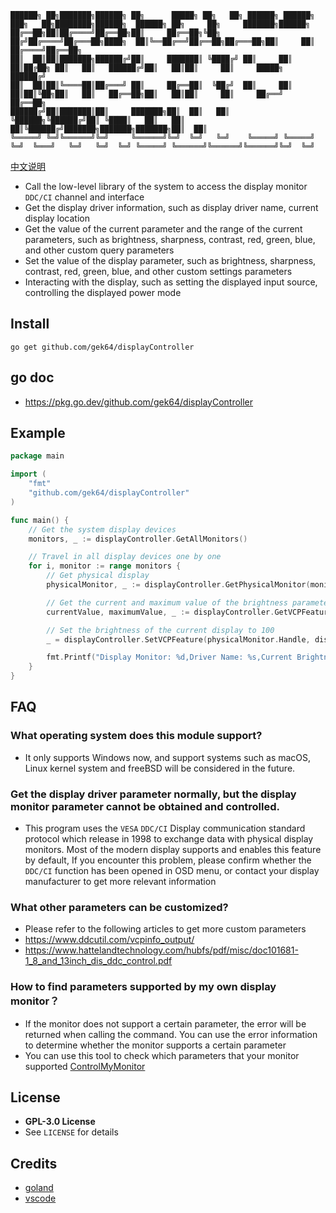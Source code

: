 ```
██████╗ ██╗███████╗██████╗ ██╗      █████╗ ██╗   ██╗ ██████╗ ██████╗ ███╗   ██╗████████╗██████╗  ██████╗ ██╗     ██╗     ███████╗██████╗ 
██╔══██╗██║██╔════╝██╔══██╗██║     ██╔══██╗╚██╗ ██╔╝██╔════╝██╔═══██╗████╗  ██║╚══██╔══╝██╔══██╗██╔═══██╗██║     ██║     ██╔════╝██╔══██╗
██║  ██║██║███████╗██████╔╝██║     ███████║ ╚████╔╝ ██║     ██║   ██║██╔██╗ ██║   ██║   ██████╔╝██║   ██║██║     ██║     █████╗  ██████╔╝
██║  ██║██║╚════██║██╔═══╝ ██║     ██╔══██║  ╚██╔╝  ██║     ██║   ██║██║╚██╗██║   ██║   ██╔══██╗██║   ██║██║     ██║     ██╔══╝  ██╔══██╗
██████╔╝██║███████║██║     ███████╗██║  ██║   ██║   ╚██████╗╚██████╔╝██║ ╚████║   ██║   ██║  ██║╚██████╔╝███████╗███████╗███████╗██║  ██║
╚═════╝ ╚═╝╚══════╝╚═╝     ╚══════╝╚═╝  ╚═╝   ╚═╝    ╚═════╝ ╚═════╝ ╚═╝  ╚═══╝   ╚═╝   ╚═╝  ╚═╝ ╚═════╝ ╚══════╝╚══════╝╚══════╝╚═╝  ╚═╝
```
[中文说明](https://github.com/gek64/displayController/blob/main/README_chs.md)
- Call the low-level library of the system to access the display monitor `DDC/CI` channel and interface
- Get the display driver information, such as display driver name, current display location
- Get the value of the current parameter and the range of the current parameters, such as brightness, sharpness, contrast, red, green, blue, and other custom query parameters
- Set the value of the display parameter, such as brightness, sharpness, contrast, red, green, blue, and other custom settings parameters
- Interacting with the display, such as setting the displayed input source, controlling the displayed power mode

## Install
```shell
go get github.com/gek64/displayController
```

## go doc
- https://pkg.go.dev/github.com/gek64/displayController

## Example
```go
package main

import (
	"fmt"
	"github.com/gek64/displayController"
)

func main() {
	// Get the system display devices
	monitors, _ := displayController.GetAllMonitors()

	// Travel in all display devices one by one
	for i, monitor := range monitors {
		// Get physical display
		physicalMonitor, _ := displayController.GetPhysicalMonitor(monitor.Handle)

		// Get the current and maximum value of the brightness parameters of the physical display
		currentValue, maximumValue, _ := displayController.GetVCPFeatureAndVCPFeatureReply(physicalMonitor.Handle, displayController.Brightness)

		// Set the brightness of the current display to 100
		_ = displayController.SetVCPFeature(physicalMonitor.Handle, displayController.Brightness, 100)

		fmt.Printf("Display Monitor: %d,Driver Name: %s,Current Brightness: %d,Maximum Brightness: %d\n", i, physicalMonitor.Description, currentValue, maximumValue)
	}
}
```

## FAQ
### What operating system does this module support?
- It only supports Windows now, and support systems such as macOS, Linux kernel system and freeBSD will be considered in the future.

### Get the display driver parameter normally, but the display monitor parameter cannot be obtained and controlled.
- This program uses the `VESA` `DDC/CI` Display communication standard protocol which release in 1998 to exchange data with physical display monitors. Most of the modern display supports and enables this feature by default, If you encounter this problem, please confirm whether the `DDC/CI` function has been opened in OSD menu, or contact your display manufacturer to get more relevant information

### What other parameters can be customized?
- Please refer to the following articles to get more custom parameters
- https://www.ddcutil.com/vcpinfo_output/
- https://www.hattelandtechnology.com/hubfs/pdf/misc/doc101681-1_8_and_13inch_dis_ddc_control.pdf

### How to find parameters supported by my own display monitor？
- If the monitor does not support a certain parameter, the error will be returned when calling the command. You can use the error information to determine whether the monitor supports a certain parameter
- You can use this tool to check which parameters that your monitor supported [ControlMyMonitor](https://www.nirsoft.net/utils/control_my_monitor.html)

## License
- **GPL-3.0 License**
- See `LICENSE` for details

## Credits
- [goland](https://www.jetbrains.com/go/)
- [vscode](https://code.visualstudio.com/)
